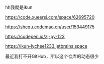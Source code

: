 hh我就是ikun


https://code.xueersi.com/space/62695720

https://shequ.codemao.cn/user/159449175

https://codepen.io/zj-py-123

https://ikun-lychee1233.jetbrains.space

最近我打不开GitHub，所以这个仓库的动态很少

